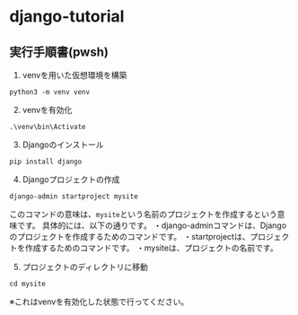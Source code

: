 # django-tutorial

## 実行手順書(pwsh)

1. venvを用いた仮想環境を構築
```pwsh
python3 -m venv venv
```

2. venvを有効化
```pwsh
.\venv\bin\Activate
```

3. Djangoのインストール
```pwsh
pip install django
```

4. Djangoプロジェクトの作成
```pwsh
django-admin startproject mysite
```
このコマンドの意味は、`mysite`という名前のプロジェクトを作成するという意味です。
具体的には、以下の通りです。
・django-adminコマンドは、Djangoのプロジェクトを作成するためのコマンドです。
・startprojectは、プロジェクトを作成するためのコマンドです。
・mysiteは、プロジェクトの名前です。

5. プロジェクトのディレクトリに移動
```pwsh
cd mysite
```
※これはvenvを有効化した状態で行ってください。